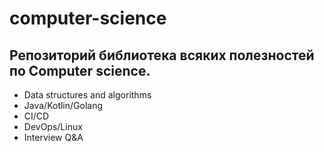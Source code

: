 # computer-science

## Репозиторий библиотека всяких полезностей по Computer science. 

- Data structures and algorithms
- Java/Kotlin/Golang
- CI/CD
- DevOps/Linux
- Interview Q&A

